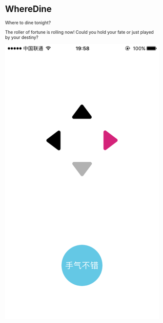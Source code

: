 # WhereDine

Where to dine tonight?

The roller of fortune is rolling now! Could you hold your fate or just played by your destiny?

![Your destiny](/Docs/Destiny.png)
